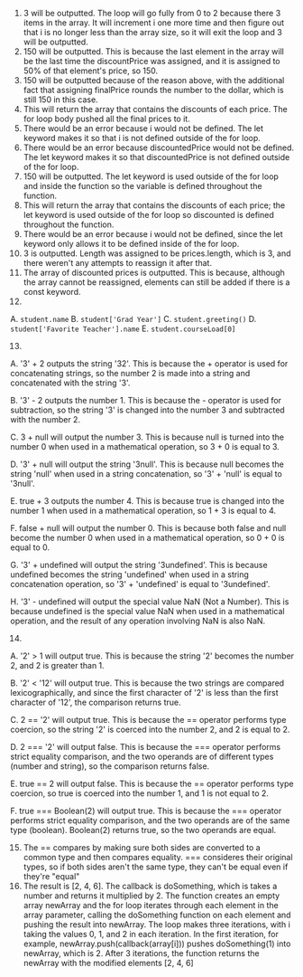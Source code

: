 1. 3 will be outputted. The loop will go fully from 0 to 2 because there 3 items in the array. It will increment i one more time and then figure out that i is no longer less than the array size, so it will exit the loop and 3 will be outputted.
2. 150 will be outputted. This is because the last element in the array will be the last time the discountPrice was assigned, and it is assigned to 50% of that element's price, so 150.
3. 150 will be outputted because of the reason above, with the additional fact that assigning finalPrice rounds the number to the dollar, which is still 150 in this case.
4.  This will return the array that contains the discounts of each price. The for loop body pushed all the final prices to it.
5.  There would be an error because i would not be defined. The let keyword makes it so that i is not defined outside of the for loop.
6.  There would be an error because discountedPrice would not be defined. The let keyword makes it so that discountedPrice is not defined outside of the for loop.
7.  150 will be outputted. The let keyword is used outside of the for loop and inside the function so the variable is defined throughout the function.
8.  This will return the array that contains the discounts of each price; the let keyword is used outside of the for loop so discounted is defined throughout the function.
9.  There would be an error because i would not be defined, since the let keyword only allows it to be defined inside of the for loop.
10.  3 is outputted. Length was assigned to be prices.length, which is 3, and there weren't any attempts to reassign it after that.
11.  The array of discounted prices is outputted. This is because, although the array cannot be reassigned, elements can still be added if there is a const keyword.
12. 
  A. `student.name`
  B. `student['Grad Year']`
  C. `student.greeting()`
  D. `student['Favorite Teacher'].name`
  E. `student.courseLoad[0]`

13.
  A. '3' + 2 outputs the string '32'. This is because the + operator is used for concatenating strings, so the number 2 is made into a string and concatenated with the string '3'.
  
  B. '3' - 2 outputs the number 1. This is because the - operator is used for subtraction, so the string '3' is changed into the number 3 and subtracted with the number 2.
  
  C. 3 + null will output the number 3. This is because null is turned into the number 0 when used in a mathematical operation, so 3 + 0 is equal to 3.
  
  D. '3' + null will output the string '3null'. This is because null becomes the string 'null' when used in a string concatenation, so '3' + 'null' is equal to '3null'.
  
  E. true + 3 outputs the number 4. This is because true is changed into the number 1 when used in a mathematical operation, so 1 + 3 is equal to 4.
  
  F. false + null will output the number 0. This is because both false and null become the number 0 when used in a mathematical operation, so 0 + 0 is equal to 0.
 
  G. '3' + undefined will output the string '3undefined'. This is because undefined becomes the string 'undefined' when used in a string concatenation operation, so '3' + 'undefined' is equal to '3undefined'.
  
  H. '3' - undefined will output the special value NaN (Not a Number). This is because undefined is the special value NaN when used in a mathematical operation, and the result of any operation involving NaN is also NaN.

14.
A. '2' > 1 will output true. This is because the string '2' becomes the number 2, and 2 is greater than 1.

B. '2' < '12' will output true. This is because the two strings are compared lexicographically, and since the first character of '2' is less than the first character of '12', the comparison returns true.

C. 2 == '2' will output true. This is because the == operator performs type coercion, so the string '2' is coerced into the number 2, and 2 is equal to 2.

D. 2 === '2' will output false. This is because the === operator performs strict equality comparison, and the two operands are of different types (number and string), so the comparison returns false.

E. true == 2 will output false. This is because the == operator performs type coercion, so true is coerced into the number 1, and 1 is not equal to 2.

F. true === Boolean(2) will output true. This is because the === operator performs strict equality comparison, and the two operands are of the same type (boolean). Boolean(2) returns true, so the two operands are equal.


15. The == compares by making sure both sides are converted to a common type and then compares equality. === consideres their original types, so if both sides aren't the same type, they can't be equal even if they're "equal"
17. The result is [2, 4, 6]. The callback is doSomething, which is takes a number and returns it multiplied by 2. The function creates an empty array newArray and the for loop iterates through each element in the array parameter, calling the doSomething function on each element and pushing the result into newArray. The loop makes three iterations, with i taking the values 0, 1, and 2 in each iteration. In the first iteration, for example, newArray.push(callback(array[i])) pushes doSomething(1) into newArray, which is 2. After 3 iterations, the function returns the newArray with the modified elements [2, 4, 6]
